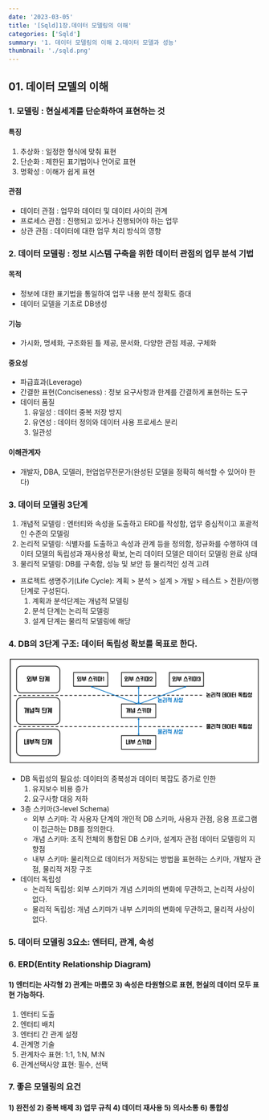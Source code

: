 ```yaml
---
date: '2023-03-05'
title: '[Sqld]1장.데이터 모델링의 이해'
categories: ['Sqld']
summary: '1. 데이터 모델링의 이해 2.데이터 모델과 성능'
thumbnail: './sqld.png'
---
```


## 01. 데이터 모델의 이해
### 1. 모델링 : 현실세계를 단순화하여 표현하는 것
#### 특징
1. 추상화 : 일정한 형식에 맞춰 표현
2. 단순화 : 제한된 표기법이나 언어로 표현
3. 명확성 : 이해가 쉽게 표현
#### 관점
* 데이터 관점 : 업무와 데이터 및 데이터 사이의 관계
* 프로세스 관점 : 진행되고 있거나 진행되어야 하는 업무
* 상관 관점 : 데이터에 대한 업무 처리 방식의 영향
### 2. 데이터 모델링 : 정보 시스템 구축을 위한 데이터 관점의 업무 분석 기법
#### 목적 
* 정보에 대한 표기법을 통일하여 업무 내용 분석 정확도 증대
* 데이터 모델을 기초로 DB생성
#### 기능
* 가시화, 명세화, 구조화된 틀 제공, 문서화, 다양한 관점 제공, 구체화
#### 중요성
* 파급효과(Leverage)
* 간결한 표현(Conciseness) : 정보 요구사항과 한계를 간결하게 표현하는 도구
* 데이터 품질
   1. 유일성 : 데이터 중복 저장 방지
   2. 유연성 : 데이터 정의와 데이터 사용 프로세스 분리
   3. 일관성
#### 이해관계자
* 개발자, DBA, 모델러, 현업업무전문가(완성된 모델을 정확히 해석할 수 있어야 한다)
### 3. 데이터 모델링 3단계
1. 개념적 모델링 : 엔터티와 속성을 도출하고 ERD를 작성함, 업무 중심적이고 포괄적인 수준의 모델링
2. 논리적 모델링: 식별자를 도출하고 속성과 관계 등을 정의함, 정규화를 수행하여 데이터 모델의 독립성과 재사용성 확보, 논리 데이터 모델은 데이터 모델링 완료 상태
3. 물리적 모델링: DB를 구축함, 성능 및 보안 등 물리적인 성격 고려
* 프로젝트 생명주기(Life Cycle): 계획 > 분석 > 설계 > 개발 > 테스트 > 전환/이행 단계로 구성된다. 
  1) 계획과 분석단계는 개념적 모델링
  2) 분석 단계는 논리적 모델링
  3) 설계 단계는 물리적 모델링에 해당
### 4. DB의 3단계 구조: 데이터 독립성 확보를 목표로 한다.
![schema](./schema.PNG)
* DB 독립성의 필요성: 데이터의 중복성과 데이터 복잡도 증가로 인한 
  1) 유지보수 비용 증가 
  2) 요구사항 대응 저하
* 3층 스키마(3-level Schema)
  * 외부 스키마: 각 사용자 단계의 개인적 DB 스키마, 사용자 관점, 응용 프로그램이 접근하는 DB를 정의한다.
  * 개념 스키마: 조직 전체의 통합된 DB 스키마, 설계자 관점 데이터 모델링의 지향점
  * 내부 스키마: 물리적으로 데이터가 저장되는 방법을 표현하는 스키마, 개발자 관점, 물리적 저장 구조
* 데이터 독립성
  * 논리적 독립성: 외부 스키마가 개념 스키마의 변화에 무관하고, 논리적 사상이 없다.
  * 물리적 독립성: 개념 스키마가 내부 스키마의 변화에 무관하고, 물리적 사상이 없다.
### 5. 데이터 모델링 3요소: 엔터티, 관계, 속성
### 6. ERD(Entity Relationship Diagram)
#### 1) 엔터티는 사각형 2) 관계는 마름모 3) 속성은 타원형으로 표현, 현실의 데이터 모두 표현 가능하다.
1. 엔터티 도출
2. 엔터티 배치
3. 엔터티 간 관계 설정
4. 관계명 기술
5. 관계차수 표현: 1:1, 1:N, M:N
6. 관계선택사양 표현: 필수, 선택 
### 7. 좋은 모델링의 요건
#### 1) 완전성 2) 중복 배제 3) 업무 규칙 4) 데이터 재사용 5) 의사소통 6) 통합성